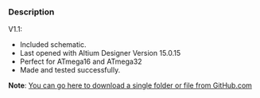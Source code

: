 ### Description

V1.1:
- Included schematic.
- Last opened with Altium Designer Version 15.0.15
- Perfect for ATmega16 and ATmega32
- Made and tested successfully.

**Note**: [You can go here to download a single folder or file from GitHub.com](https://minhaskamal.github.io/DownGit/#/home)

